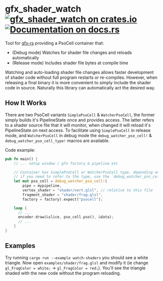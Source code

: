 gfx_shader_watch
<a href="https://crates.io/crates/gfx_shader_watch">
  <img src="http://img.shields.io/crates/v/gfx_shader_watch.svg" alt = "gfx_shader_watch on crates.io">
</a>
<a href="https://docs.rs/gfx_shader_watch">
  <img src="https://docs.rs/gfx_shader_watch/badge.svg" alt="Documentation on docs.rs">
</a>
================

Tool for [gfx-rs](https://github.com/gfx-rs/gfx) providing a PsoCell container that:
* (Debug mode) Watches for shader file changes and reloads automatically
* (Release mode) Includes shader file bytes at compile time

Watching and auto-loading shader file changes allows faster development of shader code without full program restarts or re-compiles. However, when releasing a final binary it is more convenient to simply include the shader code in source.
Naturally this library can automatically act the desired way.

## How It Works
There are two PsoCell variants `SimplePsoCell` & `WatcherPsoCell`, the former simply builds it's PipelineState once and
provides access. The latter refers to a shader source file that it will monitor, when changed it will reload it's
PipelineState on next access. To facilitate using `SimplePsoCell` in release mode, and `WatcherPsoCell` in debug mode
the `debug_watcher_pso_cell!` & `debug_watcher_pso_cell_type!` macros are available.

Code example:
```rust
pub fn main() {
    // ... setup window / gfx factory & pipeline etc

    // Container has SimplePsoCell or WatcherPsoCell type, depending on compile mode
    // if you need to refer to the type, use the `debug_watcher_pso_cell_type!` macro
    let mut pso_cell = debug_watcher_pso_cell!(
        pipe = mypipeline,
        vertex_shader = "shader/vert.glsl", // relative to this file
        fragment_shader = "shader/frag.glsl",
        factory = factory).expect("psocell");

    loop {
      // ...
      encoder.draw(&slice, pso_cell.pso(), &data);
      // ...
    }
}
```

## Examples
Try running `cargo run --example watch-shaders` you should see a white triangle. Now open `examples/shader/frag.glsl` and modify it (ie change `gl_FragColor = white;` -> `gl_FragColor = red;`). You'll see the triangle shaded with the new code without the program reloading.
